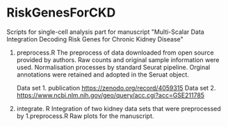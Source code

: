 # RiskGenesForCKD
Scripts for single-cell analysis part for manuscript "Multi-Scalar Data Integration Decoding Risk Genes for Chronic Kidney Disease"

1. preprocess.R
   The preprocess of data downloaded from open source provided by authors.
   Raw counts and original sample information were used. 
   Normalisation processes by standard Seurat pipeline.
   Orginal annotations were retained and adopted in the Seruat object. 

   Data set 1. publication  https://zenodo.org/record/4059315
   Data set 2. https://www.ncbi.nlm.nih.gov/geo/query/acc.cgi?acc=GSE211785

2. integrate. R
   Integration of two kidney data sets that were preprocessed by 1.preprocess.R
   Raw plots for the manuscript.  
